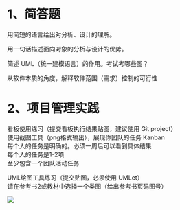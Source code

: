# 1、简答题  

用简短的语言给出对分析、设计的理解。  

用一句话描述面向对象的分析与设计的优势。  

简述 UML（统一建模语言）的作用。考试考哪些图？  

从软件本质的角度，解释软件范围（需求）控制的可行性   

# 2、项目管理实践  

看板使用练习（提交看板执行结果贴图，建议使用 Git project）  
使用截图工具（png格式输出），展现你团队的任务 Kanban  
每个人的任务是明确的。必须一周后可以看到具体结果  
每个人的任务是1-2项  
至少包含一个团队活动任务  

UML绘图工具练习（提交贴图，必须使用 UMLet）  
请在参考书2或教材中选择一个类图（给出参考书页码图号）  

![]("http://a3.qpic.cn/psb?/V12Yw7W81QAuHz/QMm6o.w7UDKxv0XNx*q4TGEMh6WzJo2s3NhLMdpVieE!/m/dLYAAAAAAAAAnull&bo=gwOAAgAAAAADByA!&rf=photolist&t=5")
